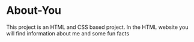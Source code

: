 # About-You
This project is an HTML and CSS based project. In the HTML website you will find information about me and some fun facts 
